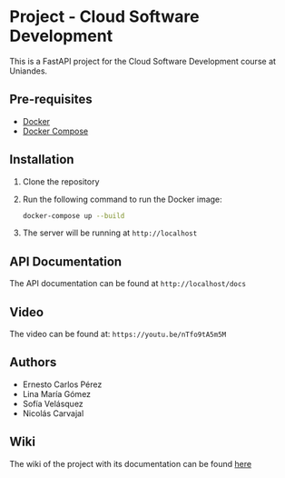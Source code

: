 # Project - Cloud Software Development

This is a FastAPI project for the Cloud Software Development course at Uniandes.

## Pre-requisites

- [Docker](https://docs.docker.com/get-docker/)
- [Docker Compose](https://docs.docker.com/compose/install/)

## Installation

1. Clone the repository
2. Run the following command to run the Docker image:

    ```bash
    docker-compose up --build
    ```

3. The server will be running at `http://localhost`

## API Documentation

The API documentation can be found at `http://localhost/docs`

## Video

The video can be found at: `https://youtu.be/nTfo9tA5m5M`

## Authors

- Ernesto Carlos Pérez
- Lina María Gómez
- Sofía Velásquez
- Nicolás Carvajal

## Wiki

The wiki of the project with its documentation can be found [here](https://github.com/ncarvajalc/EntregaCloud/wiki)
